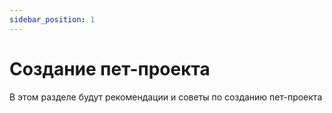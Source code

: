```yaml
---
sidebar_position: 1
---
```


# Создание пет-проекта

В этом разделе будут рекомендации и советы по созданию пет-проекта